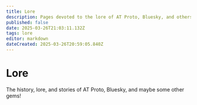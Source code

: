```yaml
---
title: Lore
description: Pages devoted to the lore of AT Proto, Bluesky, and others
published: false
date: 2025-03-26T21:03:11.132Z
tags: lore
editor: markdown
dateCreated: 2025-03-26T20:59:05.840Z
---
```


# Lore
The history, lore, and stories of AT Proto, Bluesky, and maybe some other gems!